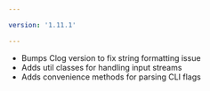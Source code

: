 ```yaml
---

version: '1.11.1'

---
```


- Bumps Clog version to fix string formatting issue
- Adds util classes for handling input streams
- Adds convenience methods for parsing CLI flags
